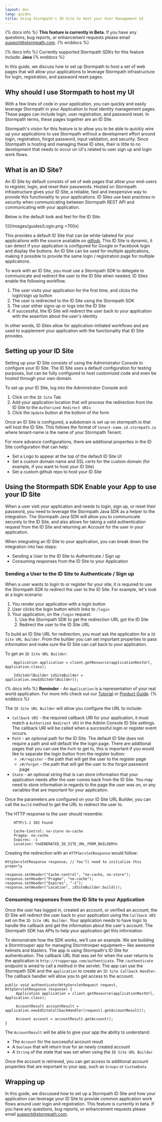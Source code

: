 ```yaml
---
layout: doc
lang: guides
title: Using Stormpath's ID Site to Host your User Management UI
---
```


{% docs info %}
  **This feature is currently in Beta.**  If you have any questions, bug reports, or enhancement requests please email support@stormpath.com. 
{% enddocs %}

{% docs info %} 
Currently supported Stormpath SDKs for this feature include: **Java**
{% enddocs %}

In this guide, we discuss how to set up Stormpath to host a set of web pages that will allow your applications to leverage Stormpath infrastructure for login, registration, and password reset pages.

## Why should I use Stormpath to host my UI

With a few lines of code in your application, you can quickly and easily leverage Stormpath in your Application to host identity management pages.  These pages can include login, user registration, and password reset.  In Stormpath terms, these pages together are an ID Site.  

Stormpath's vision for this feature is to allow you to be able to quickly wire up your applications to use Stormpath without a development effort around login, registration, forgot password, input validation, and security. Since Stormpath is hosting and managing these ID sites, their is little to no development that needs to occur on UI's related to user sign up and login work flows.

<!--Over time, ID Sites will be enhanced for Single-Sign-On and handle delegated authentication for additional applications.-->

## What is an ID Site?

An ID Site by default consists of set of web pages that allow your end-users to register, login, and reset their passwords.  Hosted on Stormpath infrastructure gives your ID Site, a reliable, fast and inexpensive way to provide this functionality to your applications. ID Sites use best practices in security when communicating between Stormpath REST API and communicating with your application.

Below is the default look and feel for the ID Site:

![](/images/guides/Login.png =700x)

This provides a default ID Site that can be white-labeled for your applications with the source available on [github]().  This ID Site is dynamic, it can detect if your application is configured for Google or Facebook login and display the buttons.  An ID Site can be used for multiple applications, making it possible to provide the same login / registration page for multiple applications.  

To work with an ID Site, you must use a Stormpath SDK to delegate to communicate and redirect the user to the ID Site when needed.  ID Sites enable the following workflow.

1. The user visits your application for the first time, and clicks the login/sign up button
2. The user is redirected to the ID Site using the Stormpath SDK
3. The user either signs up or logs into the ID Site
4. If successful, the ID Site will redirect the user back to your application with the assertion about the user's identity

In other words, ID Sites allow for application-initiated workflows and are used to supplement your application with the functionality that ID Site provides.

## Setting up your ID Site

Setting up your ID Site consists of using the Administrator Console to configure your ID Site.  The ID Site uses a default configuration for testing purposes, but can be fully configured to host customized code and even be hosted through your own domain. 

To set up your ID Site, log into the Administrator Console and:

1. Click on the `ID Site` Tab
2. Add your application location that will process the redirection from the ID Site to the `Authorized Redirect URIs`
3. Click the `Update` button at the bottom of the form

Once an ID Site is configured, a subdomain is set up on stormpath.io that will host the ID Site.  This follows the format of `tenant-name.id.stormpath.io` where tenant-name is the name of your Stormpath Tenant.

For more advance configurations, there are additional properties in the ID Site configuration that can help:

+ Set a Logo to appear at the top of the default ID Site UI
+ Set a custom domain name and SSL certs for the custom domain (for example, if you want to host your ID Site)
+ Set a custom github repo to host your ID Site

## Using the Stormpath SDK Enable your App to use your ID Site

When a user visit your application and needs to login, sign up, or reset their password, you need to leverage the Stormpath Java SDK as a helper to the integration.  The Stormpath Java SDK will allow you to communicate securely to the ID Site, and also allows for taking a valid authentication request from the ID Site and returning an Account for the user in your application.

When integrating an ID Site to your application, you can break down the integration into two steps:

+ Sending a User to the ID Site to Authenticate / Sign up
+ Consuming responses from the ID Site to your Application

### Sending a User to the ID Site to Authenticate / Sign up

When a user wants to login to or register for your site, it is required to use the Stormpath SDK to redirect the user to the ID Site. For example, let's look at a login scenario:

1. You render your application with a login button
2. User clicks the login button which links to `/login`
3. Your application, on the `/login` request:
    1. Use the Stormpath SDK to get the redirection URL got the ID Site
    2. Redirect the user to the ID Site URL

To build an ID Site URL for redirection, you must ask the application for a `ID Site URL Builder`.  From the builder you can set important properties to pass information and make sure the ID Site can call back to your application.

To get an `ID Site URL Builder`:

        Application application = client.getResource(applicationRestUrl, Application.class);

        IdSiteUrlBuilder idSiteBuilder = application.newIdSiteUrlBuilder();

{% docs info %}
**Reminder** - An `Application` is a representation of your real world application.  For more info check out our [Tutorial](https://stormpath.com/tutorial/) or [Product Guide](/java/product-guide/).
{% enddocs %}

The `ID Site URL Builder` will allow you configure the URL to include:

+ `Callback URI` - the required callback URI for your application, it must match a `Authorized Redirect URI` in the Admin Console ID Site settings.  The callback URI will be called when a successful login or register event occurs.  
+ `Path` - an optional path for the ID Site.  The default ID Site does not require a path and will default the the login page.  There are additional pages that you can use the `Path` to get to, this is important if you would like to separate the login button from the register button:
    + `/#/register` - the path that will get the user to the register page
    + `/#/forgot` - the path that will get the user to the forgot password page
+ `State` - an optional string that is can store information that your application needs after the user comes back from the ID Site.  You may need to store information in regards to the page the user was on, or any variables that are important for your application.

Once the parameters are configured on your ID Site URL Builder, you can call the `build` method to get the URL to redirect the user to.

The HTTP response to the user should resemble:

        HTTP/1.1 302 Found

        Cache-Control: no-store no-cache
        Pragma: no-cache
        Expires: -1
        Location: %%GENERATED_ID_SITE_URL_FROM_BUILDER%%

Creating the redirection with an `HTTPServletResponse` would follow:

    HttpServletResponse response; // You'll need to initialize this properly

    response.setHeader("Cache-control", "no-cache, no-store");
    response.setHeader("Pragma", "no-cache");
    response.setHeader("Expires", "-1");
    response.setHeader("Location", idSiteBuilder.build());

### Consuming responses from the ID Site to your Application

Once the user has logged in, created an account, or verified an account, the ID Site will redirect the user back to your application using the `Callback URI` set on the `ID Site URL Builder`.  Your application needs to have logic to handle the callback and get the information about the user's account.  The Stormpath SDK has APIs to help your application get this information.

To demonstrate how the SDK works, we’ll use an example. We are building a Stormtrooper app for managing Stormtrooper equipment— like awesome helmets and blasters. The app is using Stormpath's ID Site for authentication.  The callback URL that was set for when the user returns to the application is `http://tropperapp.com/authenticate`.  The `/authenticate` endpoint is wired to call a method in the servlet.  The app can use the Stormpath SDK and the `application` to create an `ID Site Callback Handler`.  The callback handler will allow you to get access to the account.

    public void authenticate(HttpServletRequest request, HttpServletResponse response) {
         Application application = client.getResource(applicationRestUrl, Application.class);

         AccountResult accountResult = application.newIdSiteCallbackHandler(request).getAccountResult();

         Account account = accountResult.getAccount();
    }   

The `AccountResult` will be able to give your app the ability to understand:

+ The `Account` for the successful account result
+ A `boolean` that will return true for an newly created account
+ A `String` of the state that was set when using the `ID Site URL Builder`

Once the account is retrieved, you can get access to additional account properties that are important to your app, such as `Groups` or `CustomData`

##  Wrapping up

In this guide, we discussed how to set up a Stormpath ID Site and how your application can leverage your ID Site to provide common application work flows around user login and registration. This feature is currently in beta. If you have any questions, bug reports, or enhancement requests please email support@stormpath.com.



